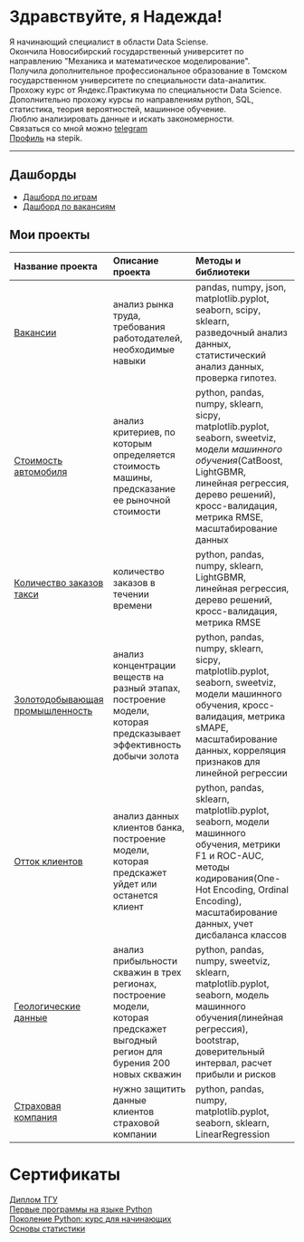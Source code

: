 # Здравствуйте, я Надежда!  
Я начинающий специалист в области Data Sciense.  
Окончила Новосибирский государственный университет по направлению "Механика и математическое моделирование".  
Получила дополнительное профессиональное образование в Томском государственном университете по специальности data-аналитик.  
Прохожу курс от Яндекс.Практикума по специальности Data Science.  
Дополнительно прохожу курсы по направлениям python, SQL, статистика, теория вероятностей, машинное обучение.  
Люблю анализировать данные и искать закономерности.  
Связаться со мной можно [telegram](https://t.me/shift_13)  
[Профиль](https://stepik.org/users/420353521) на stepik. 

--- 
## Дашборды  
* [Дашборд по играм](https://datalens.yandex/26hc4ymmvdocs)
* [Дашборд по вакансиям](https://datalens.yandex/hxfdg66xx2ik8)
## Мои проекты  
| Название проекта | Описание проекта | Методы и библиотеки
| :--------------- | :--------------- | :----------
|[Вакансии](https://github.com/shift-13/vacancy) | анализ рынка труда, требования работодателей, необходимые навыки |pandas, numpy, json, matplotlib.pyplot, seaborn, scipy, sklearn, разведочный анализ данных, статистический анализ данных, проверка гипотез.
|[Стоимость автомобиля](https://github.com/shift-13/autos) | анализ критериев, по которым определяется стоимость машины, предсказание ее рыночной стоимости  | python, pandas, numpy, sklearn, sicpy, matplotlib.pyplot, seaborn, sweetviz, модели *машинного обучения*(CatBoost, LightGBMR, линейная регрессия, дерево решений), кросс-валидация, метрика RMSE, масштабирование данных
|[Количество заказов такси](https://github.com/shift-13/taxi) | количество заказов в течении времени | python, pandas, numpy, sklearn, LightGBMR, линейная регрессия, дерево решений, кросс-валидация, метрика RMSE
|[Золотодобывающая промышленность](https://github.com/shift-13/gold_mining_industry) |анализ концентрации веществ на разный этапах, построение модели, которая предсказывает эффективность добычи золота |python, pandas, numpy, sklearn, sicpy, matplotlib.pyplot, seaborn, sweetviz, модели машинного обучения, кросс-валидация, метрика sMAPE, масштабирование данных, корреляция признаков для линейной регрессии
|[Отток клиентов](https://github.com/shift-13/loss_of_customers)|анализ данных клиентов банка, построение модели, которая предскажет уйдет или останется клиент |python, pandas, sklearn, matplotlib.pyplot, seaborn, модели машинного обучения, метрики F1 и ROC-AUC, методы кодирования(One-Hot Encoding, Ordinal Encoding), масштабирование данных, учет дисбаланса классов 
|[Геологические данные](https://github.com/shift-13/geological_data)| анализ прибыльности скважин в трех регионах, построение модели, которая предскажет выгодный регион для бурения 200 новых скважин |python, pandas, numpy, sweetviz, sklearn, matplotlib.pyplot, seaborn, модель машинного обучения(линейная регрессия), bootstrap, доверительный интервал, расчет прибыли и рисков
|[Страховая компания](https://github.com/shift-13/insurance)| нужно защитить данные клиентов страховой компании | python, pandas, numpy, matplotlib.pyplot, seaborn, sklearn, LinearRegression

# Сертификаты
[Диплом ТГУ](https://drive.google.com/file/d/1iITdnadi2wyHt_nnFzVM7nZ18JTVkqfI/view)  
[Первые программы на языке Python](https://stepik.org/cert/1564507)  
[Поколение Python: курс для начинающих](https://stepik.org/cert/1593813)  
[Основы статистики](https://stepik.org/cert/1925491)
